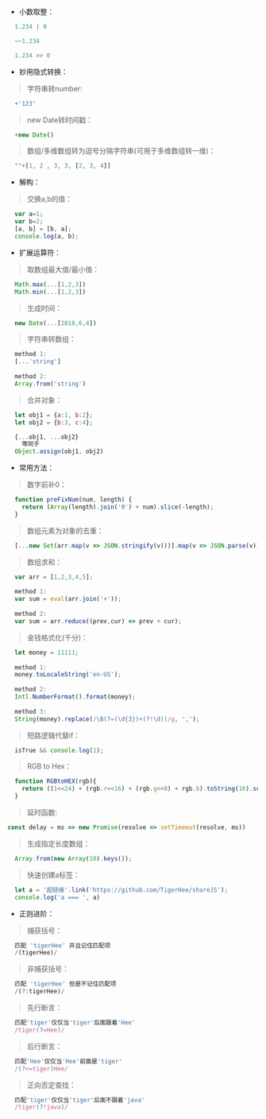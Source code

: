 - 小数取整：

```js
  1.234 | 0
```

```js
  ~~1.234
```

```js
  1.234 >> 0
```

- 妙用隐式转换：

> 字符串转number:
```js
  +'123'
```

> new Date转时间戳：
```js
  +new Date()
```

> 数组/多维数组转为逗号分隔字符串(可用于多维数组转一维)：
```js
  ""+[1, 2 , 3, 3, [2, 3, 4]]
```

- 解构：

> 交换a,b的值：
```js
  var a=1;
  var b=2;
  [a, b] = [b, a];
  console.log(a, b);
```

- 扩展运算符：

> 取数组最大值/最小值：
```js
  Math.max(...[1,2,3])
  Math.min(...[1,2,3])
```

> 生成时间：
```js
  new Date(...[2018,6,4])
```

> 字符串转数组：
```js
  method 1: 
  [...'string']
  
  method 2: 
  Array.from('string')
```

> 合并对象：
```js
  let obj1 = {a:1, b:2};
  let obj2 = {b:3, c:4};

  {...obj1, ...obj2}
    等同于
  Object.assign(obj1, obj2)
```

- 常用方法：

> 数字前补0：
```js
  function preFixNum(num, length) {
    return (Array(length).join('0') + num).slice(-length);
  }
```

> 数组元素为对象的去重：
```js
  [...new Set(arr.map(v => JSON.stringify(v)))].map(v => JSON.parse(v))
```

> 数组求和：
```js
  var arr = [1,2,3,4,5];
  
  method 1: 
  var sum = eval(arr.join('+'));
  
  method 2: 
  var sum = arr.reduce((prev,cur) => prev + cur);
```

> 金钱格式化(千分)：
```js
  let money = 11111;
  
  method 1: 
  money.toLocaleString('en-US');
  
  method 2: 
  Intl.NumberFormat().format(money);
  
  method 3: 
  String(money).replace(/\B(?=(\d{3})+(?!\d))/g, ',');
```

> 短路逻辑代替if：
```js
  isTrue && console.log(1);
```

> RGB to Hex：
```js
  function RGBtoHEX(rgb){
    return ((1<<24) + (rgb.r<<16) + (rgb.g<<8) + rgb.b).toString(16).substr(1);
  }
```

> 延时函数:
```js
const delay = ms => new Promise(resolve => setTimeout(resolve, ms))
```

> 生成指定长度数组：
```js
  Array.from(new Array(10).keys());
```

> 快速创建a标签：
```js
  let a = '超链接'.link('https://github.com/TigerHee/shareJS');
  console.log('a === ', a)
```

- 正则进阶：

> 捕获括号：
```js
  匹配 'tigerHee' 并且记住匹配项
  /(tigerHee)/
```

> 非捕获括号：
```js
  匹配 'tigerHee' 但是不记住匹配项
  /(?:tigerHee)/
```

> 先行断言：
```js
  匹配'tiger'仅仅当'tiger'后面跟着'Hee'
  /tiger(?=Hee)/
```

> 后行断言：
```js
  匹配'Hee'仅仅当'Hee'前面是'tiger'
  /(?<=tiger)Hee/
```

> 正向否定查找：
```js
  匹配'tiger'仅仅当'tiger'后面不跟着'java'
  /tiger(?!java)/
```



